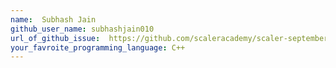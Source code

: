 ```yaml
---
name:  Subhash Jain
github_user_name: subhashjain010
url_of_github_issue:  https://github.com/scaleracademy/scaler-september-open-source-challenge/issues/101
your_favroite_programming_language: C++
---
```

